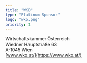 ```yaml
---
title: "WKO"
type: "Platinum Sponsor"
logo: "wko.png"
priority: 1
---
```



Wirtschaftskammer Österreich  
Wiedner Hauptstraße 63  
A-1045 Wien  
[www.wko.at/](https://www.wko.at/)